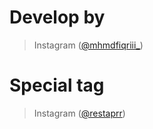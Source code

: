 # Develop by
>  Instagram ([@mhmdfiqriii_](https://instagram.com/mhmdfiqriii_))

# Special tag
> Instagram ([@restaprr](https://instagram.com/restaprr))
